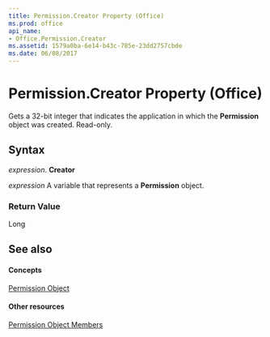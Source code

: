 ```yaml
---
title: Permission.Creator Property (Office)
ms.prod: office
api_name:
- Office.Permission.Creator
ms.assetid: 1579a0ba-6e14-b43c-785e-23dd2757cbde
ms.date: 06/08/2017
---
```



# Permission.Creator Property (Office)

Gets a 32-bit integer that indicates the application in which the **Permission** object was created. Read-only.


## Syntax

 _expression_. **Creator**

 _expression_ A variable that represents a **Permission** object.


### Return Value

Long


## See also


#### Concepts


[Permission Object](permission-object-office.md)
#### Other resources


[Permission Object Members](permission-members-office.md)

